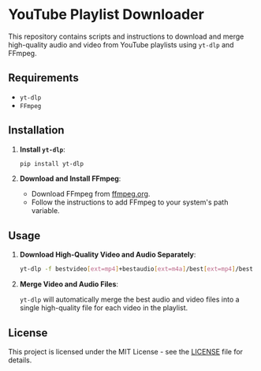 # YouTube Playlist Downloader

This repository contains scripts and instructions to download and merge high-quality audio and video from YouTube playlists using `yt-dlp` and FFmpeg.

## Requirements

- `yt-dlp`
- `FFmpeg`

## Installation

1. **Install `yt-dlp`**:
    ```bash
    pip install yt-dlp
    ```

2. **Download and Install FFmpeg**:
    - Download FFmpeg from [ffmpeg.org](https://ffmpeg.org/download.html).
    - Follow the instructions to add FFmpeg to your system's path variable.

## Usage

1. **Download High-Quality Video and Audio Separately**:

    ```bash
    yt-dlp -f bestvideo[ext=mp4]+bestaudio[ext=m4a]/best[ext=mp4]/best -o "%(playlist_index)s - %(title)s.%(ext)s" -i --download-archive downloaded.txt --yes-playlist "https://www.youtube.com/playlist?list=YOUR_PLAYLIST_ID"
    ```

2. **Merge Video and Audio Files**:

    `yt-dlp` will automatically merge the best audio and video files into a single high-quality file for each video in the playlist.

## License

This project is licensed under the MIT License - see the [LICENSE](LICENSE) file for details.
